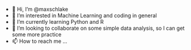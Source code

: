 - 👋 Hi, I’m @maxschlake
- 👀 I’m interested in Machine Learning and coding in general
- 🌱 I’m currently learning Python and R
- 💞️ I’m looking to collaborate on some simple data analysis, so I can get some more practice
- 📫 How to reach me ...

<!---
maxschlake/maxschlake is a ✨ special ✨ repository because its `README.md` (this file) appears on your GitHub profile.
You can click the Preview link to take a look at your changes.
--->
